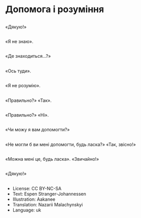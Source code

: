 # Допомога і розуміння

##
«Дякую!»

##
«Я не знаю».

##
«Де знаходиться...?»

##
«Ось туди».

##
«Я не розумію».

##
«Правильно?» «Так».

##
«Правильно?» «Ні».

##
«Чи можу я вам допомогти?»

##
«Не могли б ви мені допомогти, будь ласка?» «Так, звісно!»

##
«Можна мені це, будь ласка». «Звичайно!»

##
«Дякую!»

##
* License: CC BY-NC-SA
* Text: Espen Stranger-Johannessen
* Illustration: Aakanee
* Translation: Nazarii Malachynskyi
* Language: uk
